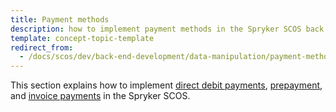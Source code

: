 ```yaml
---
title: Payment methods
description: how to implement payment methods in the Spryker SCOS back end
template: concept-topic-template
redirect_from:
  - /docs/scos/dev/back-end-development/data-manipulation/payment-methods/payment-methods.html
---
```


This section explains how to implement [direct debit payments](/docs/dg/dev/backend-development/data-manipulation/payment-methods/direct-debit-example-implementation/direct-debit-payment.html), [prepayment](/docs/dg/dev/backend-development/data-manipulation/payment-methods/prepayment/implement-prepayment.html), and [invoice payments](/docs/dg/dev/backend-development/data-manipulation/payment-methods/invoice/implement-invoice-payment.html) in the Spryker SCOS.
